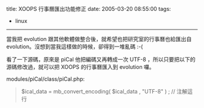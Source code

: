 title: XOOPS 行事曆匯出功能修正
date: 2005-03-20 08:55:00
tags: 
- linux
---

當我把 evolution 跟其他軟體做整合後，就希望也把研究室的行事曆也給匯出自 evolution。沒想到當我這樣做的時候，卻得到一堆亂碼 :-(

看了一下源碼，原來是 piCal 他把編碼又再轉成一次 UTF-8 ，所以只要把以下的源碼修改過，就可以把 XOOPS 的行事曆匯入到 evolution 囉。

modules/piCal/class/piCal.php:
> $ical_data = mb_convert_encoding( $ical_data , "UTF-8" ) ; // 注解這行